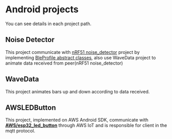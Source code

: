 # Android projects

You can see details in each project path.

## Noise Detector

This project communicate with [nRF51 noise_detector](https://github.com/JoonDong2/nRF51/tree/master/noise_detector) project by implementing [BleProfile abstract classes](https://github.com/NordicSemiconductor/Android-nRF-Toolbox/tree/master/app/src/main/java/no/nordicsemi/android/nrftoolbox/profile), also use WaveData project to animate data received from peer(nRF51 noise_detector)

## WaveData

This project animates bars up and down according to data received.

## AWSLEDButton

This project, implemented on AWS Android SDK, communicate with [**AWS/esp32_led_button**](https://github.com/JoonDong2/AWS/tree/master/esp32_led_button) through AWS IoT and is responsible for client in the mqtt protocol.